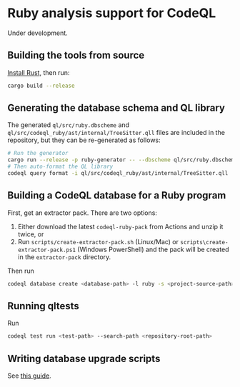 # Ruby analysis support for CodeQL

Under development.

## Building the tools from source

[Install Rust](https://www.rust-lang.org/tools/install), then run:

```bash
cargo build --release
```

## Generating the database schema and QL library

The generated `ql/src/ruby.dbscheme` and `ql/src/codeql_ruby/ast/internal/TreeSitter.qll` files are included in the repository, but they can be re-generated as follows:

```bash
# Run the generator
cargo run --release -p ruby-generator -- --dbscheme ql/src/ruby.dbscheme --library ql/src/codeql_ruby/ast/internal/TreeSitter.qll
# Then auto-format the QL library
codeql query format -i ql/src/codeql_ruby/ast/internal/TreeSitter.qll
```

## Building a CodeQL database for a Ruby program

First, get an extractor pack. There are two options:

1. Either download the latest `codeql-ruby-pack` from Actions and unzip it twice, or
2. Run `scripts/create-extractor-pack.sh` (Linux/Mac) or `scripts\create-extractor-pack.ps1` (Windows PowerShell) and the pack will be created in the `extractor-pack` directory.

Then run

```bash
codeql database create <database-path> -l ruby -s <project-source-path> --search-path <extractor-pack-path>
```

## Running qltests

Run

```bash
codeql test run <test-path> --search-path <repository-root-path>
```

## Writing database upgrade scripts

See [this guide](doc/prepare-db-upgrade.md).
